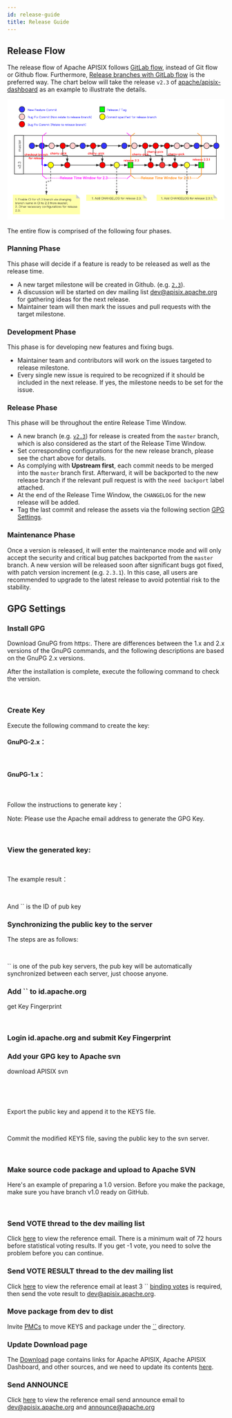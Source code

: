 ```yaml
---
id: release-guide
title: Release Guide
---
```

## Release Flow

The release flow of Apache APISIX follows [GitLab flow](https://docs.gitlab.com/ee/topics/gitlab_flow.html), instead of Git flow or Github flow. Furthermore, [Release branches with GitLab flow](https://docs.gitlab.com/ee/topics/gitlab_flow.html#release-branches-with-gitlab-flow) is the preferred way. The chart below will take the release `v2.3` of [apache/apisix-dashboard](https://github.com/apache/apisix-dashboard) as an example to illustrate the details.

![Release Flow](/img/release_flow.png)

The entire flow is comprised of the following four phases.

### Planning Phase

This phase will decide if a feature is ready to be released as well as the release time.

-   A new target milestone will be created in Github. (e.g. [`2.3`](https://github.com/apache/apisix-dashboard/milestone/6)).
-   A discussion will be started on dev mailing list [dev@apisix.apache.org](dev@apisix.apache.org) for gathering ideas for the next release.
-   Maintainer team will then mark the issues and pull requests with the target milestone.

### Development Phase

This phase is for developing new features and fixing bugs.

-   Maintainer team and contributors will work on the issues targeted to release milestone.
-   Every single new issue is required to be recognized if it should be included in the next release. If yes, the milestone needs to be set for the issue.

### Release Phase

This phase will be throughout the entire Release Time Window.

-   A new branch (e.g. [`v2.3`](https://github.com/apache/apisix-dashboard/tree/v2.3)) for release is created from the `master` branch, which is also considered as the start of the Release Time Window.
-   Set corresponding configurations for the new release branch, please see the chart above for details.
-   As complying with **Upstream first**, each commit needs to be merged into the `master` branch first. Afterward, it will be backported to the new release branch if the relevant pull request is with the `need backport` label attached.
-   At the end of the Release Time Window, the `CHANGELOG` for the new release will be added.
-   Tag the last commit and release the assets via the following section [GPG Settings](#gpg-settings).

### Maintenance Phase

Once a version is released, it will enter the maintenance mode and will only accept the security and critical bug patches backported from the `master` branch. A new version will be released soon after significant bugs got fixed, with patch version increment (e.g. `2.3.1`). In this case, all users are recommended to upgrade to the latest release to avoid potential risk to the stability.

## GPG Settings

### Install GPG

Download GnuPG from https:. There are differences between the 1.x and 2.x versions of the GnuPG commands, and the following descriptions are based on the GnuPG 2.x versions.

After the installation is complete, execute the following command to check the version.

```sh



```

### Create Key

Execute the following command to create the key:

#### GnuPG-2.x：

```sh



```

#### GnuPG-1.x：

```sh



```

Follow the instructions to generate key：

Note: Please use the Apache email address to generate the GPG Key.

```sh



```

### View the generated key:

```sh



```

The example result：

```sh



```

And `` is the ID of pub key

### Synchronizing the public key to the server

The steps are as follows:

```sh



```

`` is one of the pub key servers, the pub key will be automatically synchronized between each server, just choose anyone.

### Add `` to id.apache.org

get Key Fingerprint

```sh



```

### Login id.apache.org and submit Key Fingerprint

### Add your GPG key to Apache svn

download APISIX svn

```sh



```

```sh



```

Export the public key and append it to the KEYS file.

```sh



```

Commit the modified KEYS file, saving the public key to the svn server.

```sh



```

### Make source code package and upload to Apache SVN

Here's an example of preparing a 1.0 version. Before you make the package, make sure you have branch v1.0 ready on GitHub.

```sh



```

### Send VOTE thread to the dev mailing list

Click [here](https://lists.apache.org/thread.html/rf534952a6b2d23ed6efdd61f15b40fa9e4de230164a1ccf168176734%40%3Cdev.apisix.apache.org%3E) to view the reference email. There is a minimum wait of 72 hours before statistical voting results. If you get -1 vote, you need to solve the problem before you can continue.

### Send VOTE RESULT thread to the dev mailing list

Click [here](https://lists.apache.org/thread.html/r9153da737a4590dbbba7272acc004cf4bc7abefa488069810d790643%40%3Cdev.apisix.apache.org%3E) to view the reference email at least 3 `` [binding votes](https://www.apache.org/foundation/voting.html#binding-votes) is required, then send the vote result to [dev@apisix.apache.org](mailto:dev@apisix.apache.org).

### Move package from dev to dist

Invite [PMCs](https://apisix.apache.org/team/) to move KEYS and package under the [``](https://dist.apache.org/repos/dist/release/apisix/) directory.

### Update Download page

The [Download](https://github.com/apache/apisix-website) page contains links for Apache APISIX, Apache APISIX Dashboard, and other sources, and we need to update its contents [here](https://github.com/apache/apisix-website/blob/master/docs/download.md).

### Send ANNOUNCE

Click [here](https://lists.apache.org/thread.html/r6e90ffb7964314605c082ac3ae204303ad94f0f71087542c33fcd7bf%40%3Cdev.apisix.apache.org%3E) to view the reference email send announce email to [dev@apisix.apache.org](mailto:dev@apisix.apache.org) and [announce@apache.org](mailto:announce@apache.org)

